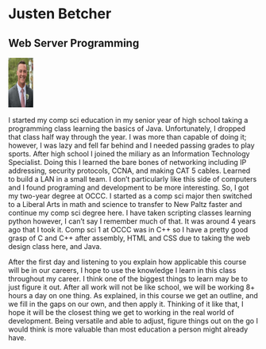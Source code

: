 # Justen Betcher
## Web Server Programming

<img src="IMG_2181.jpeg" alt="personal portait" height="100px" width="50px">

I started my comp sci education in my senior year of high school taking a programming class learning the basics of Java. Unfortunately, I dropped that class half way through the year. I was more than capable of doing it; however, I was lazy and fell far behind and I needed passing grades to play sports. After high school I joined the miliary as an Information Technology Specialist. Doing this I learned the bare bones of networking including IP addressing, security protocols, CCNA, and making CAT 5 cables. Learned to build a LAN in a small team. I don’t particularly like this side of computers and I found programing and development to be more interesting. So, I got my two-year degree at OCCC. I started as a comp sci major then switched to a Liberal Arts in math and science to transfer to New Paltz faster and continue my comp sci degree here. I have taken scripting classes learning python however, I can’t say I remember much of that. It was around 4 years ago that I took it. Comp sci 1 at OCCC was in C++ so I have a pretty good grasp of C and C++ after assembly, HTML and CSS due to taking the web design class here, and Java.

After the first day and listening to you explain how applicable this course will be in our careers, I hope to use the knowledge I learn in this class throughout my career. I think one of the biggest things to learn may be to just figure it out. After all work will not be like school, we will be working 8+ hours a day on one thing. As explained, in this course we get an outline, and we fill in the gaps on our own, and then apply it. Thinking of it like that, I hope it will be the closest thing we get to working in the real world of development. Being versatile and able to adjust, figure things out on the go I would think is more valuable than most education a person might already have.

